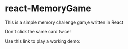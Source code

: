 # react-MemoryGame

This is a simple memory challenge gam,e written in React

Don't click the same card twice!

Use this link to play a working demo:


